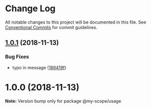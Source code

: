 # Change Log

All notable changes to this project will be documented in this file.
See [Conventional Commits](https://conventionalcommits.org) for commit guidelines.

<a name="1.0.1"></a>
## [1.0.1](https://github.com/edriang/test-semantic-release/compare/@my-scope/usage@1.0.0...@my-scope/usage@1.0.1) (2018-11-13)


### Bug Fixes

* typo in message ([189419f](https://github.com/edriang/test-semantic-release/commit/189419f))




<a name="1.0.0"></a>
# 1.0.0 (2018-11-13)




**Note:** Version bump only for package @my-scope/usage
